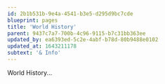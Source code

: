 ```yaml
---
id: 2b1b531b-9e4a-4541-b3e5-d295d9bc7cde
blueprint: pages
title: 'World History'
parent: 9437c7a7-700b-4c96-9115-b7c31bb363ee
updated_by: ea6393ed-5c2e-4abf-b78d-80b9488e0102
updated_at: 1643211178
subtext: '& Info'
---
```

World History...